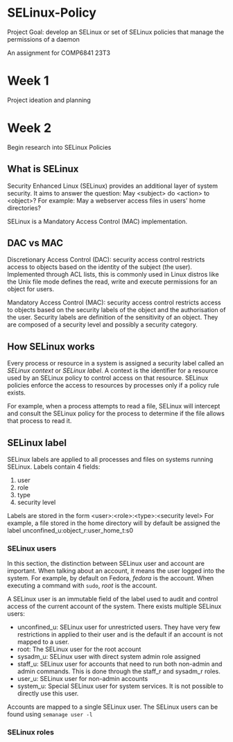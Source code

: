 # SELinux-Policy
Project Goal: develop an SELinux or set of SELinux policies that manage the permissions of a daemon

An assignment for COMP6841 23T3

# Week 1
Project ideation and planning

# Week 2
Begin research into SELinux Policies

## What is SELinux
Security Enhanced Linux (SELinux) provides an additional layer of system security. It aims to answer the question: May \<subject\> do \<action\> to \<object\>?
For example: May a webserver access files in users' home directories?

SELinux is a Mandatory Access Control (MAC) implementation.

## DAC vs MAC
Discretionary Access Control (DAC): security access control restricts access to objects based on the identity of the subject (the user). Implemented through
ACL lists, this is commonly used in Linux distros like the Unix file mode defines the read, write and execute permissions for an object for users.

Mandatory Access Control (MAC): security access control restricts access to objects based on the security labels of the object and the authorisation of the user.
Security labels are definition of the sensitivity of an object. They are composed of a security level and possibly a security category.

## How SELinux works
Every process or resource in a system is assigned a security label called an *SELinux context* or *SELinux label*. A context is the identifier for a resource used by an
SELinux policy to control access on that resource. SELinux policies enforce the access to resources by processes only if a policy rule exists. 

For example, when a process attempts to read a file, SELinux will intercept and consult the SELinux policy for the process to determine if the file allows that process to read
it. 

## SELinux label
SELinux labels are applied to all processes and files on systems running SELinux. Labels contain 4 fields:
1. user
2. role
3. type
4. security level

Labels are stored in the form \<user\>:\<role\>:\<type\>:\<security level\> 
For example, a file stored in the home directory will by default be assigned the label unconfined\_u:object\_r:user\_home\_t:s0 

### SELinux users
In this section, the distinction between SELinux user and account are important. When talking about an account, it means the user logged into the system. For example,
by default on Fedora, *fedora* is the account. When executing a command with `sudo`, *root* is the account.
 
A SELinux user is an immutable field of the label used to audit and control access of the current account of the system. 
There exists multiple SELinux users:

* unconfined\_u: SELinux user for unrestricted users. They have very few restrictions in applied to their user and is the default if an account is not mapped to a user. 
* root: The SELinux user for the root account
* sysadm\_u: SELinux user with direct system admin role assigned
* staff\_u: SELinux user for accounts that need to run both non-admin and admin commands. This is done through the staff\_r and sysadm\_r roles.
* user\_u: SELinux user for non-admin accounts
* system\_u: Special SELinux user for system services. It is not possible to directly use this user.

Accounts are mapped to a single SELinux user.
The SELinux users can be found using `semanage user -l`

### SELinux roles
